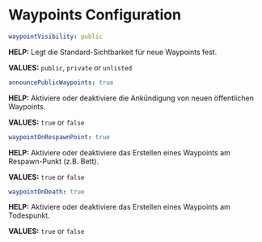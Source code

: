 # Waypoints Configuration

```yaml
waypointVisibility: public
```

**HELP:** Legt die Standard-Sichtbarkeit für neue Waypoints fest.

**VALUES:** `public`, `private` or `unlisted`

```yaml
announcePublicWaypoints: true
```

**HELP:** Aktiviere oder deaktiviere die Ankündigung von neuen öffentlichen Waypoints.

**VALUES:** `true` or `false`

```yaml
waypointOnRespawnPoint: true
```

**HELP:** Aktiviere oder deaktiviere das Erstellen eines Waypoints am Respawn-Punkt (z.B. Bett).

**VALUES:** `true` or `false`

```yaml
waypointOnDeath: true
```

**HELP:** Aktiviere oder deaktiviere das Erstellen eines Waypoints am Todespunkt.

**VALUES:** `true` or `false`
